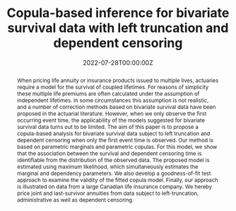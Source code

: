 ---
abstract: When pricing life annuity or insurance products issued to multiple lives, actuaries require a model for the survival of coupled lifetimes. For reasons of simplicity these multiple life premiums are often calculated under the assumption of independent lifetimes. In some circumstances this assumption is not realistic, and a number of correction methods based on bivariate survival data have been proposed in the actuarial literature. However, when we only observe the first occurring event time, the applicability of the models suggested for bivariate survival data turns out to be limited. The aim of this paper is to propose a copula-based analysis for bivariate survival data subject to left truncation and dependent censoring when only the first event time is observed. Our method is based on parametric marginals and parametric copulas. For this model, we show that the association between the survival and dependent censoring time is identifiable from the distribution of the observed data. The proposed model is estimated using maximum likelihood, which simultaneously estimates the marginal and dependency parameters. We also develop a goodness-of-fit test approach to examine the validity of the fitted copula model. Finally, our approach is illustrated on data from a large Canadian life insurance company. We hereby price joint and last-survivor annuities from data subject to left-truncation, administrative as well as dependent censoring.
author_notes: ""
authors:
- admin
- Ingrid Van Keilegom
- Katrien Antonio
date: "2022-07-28T00:00:00Z"
doi: "10.1016/j.insmatheco.2022.07.011"
featured: true
image:
  caption: ""
  focal_point: ""
  preview_only: false
projects: []
publication: '*Insurance: Mathematics and Economics,* 107, 1--21'
publication_short: ""
publication_types:
- article-journal
publishDate: "2022-07-28T00:00:00Z"
slides: ""
summary: ""
tags:
- Source Themes
title: Copula-based inference for bivariate survival data with left truncation and dependent censoring
url_code: ""
url_dataset: ""
url_pdf: https://doi.org/10.1016/j.insmatheco.2022.07.011
url_poster: ""
url_project: ""
url_slides: ""
url_source: ""
url_video: ""
---
